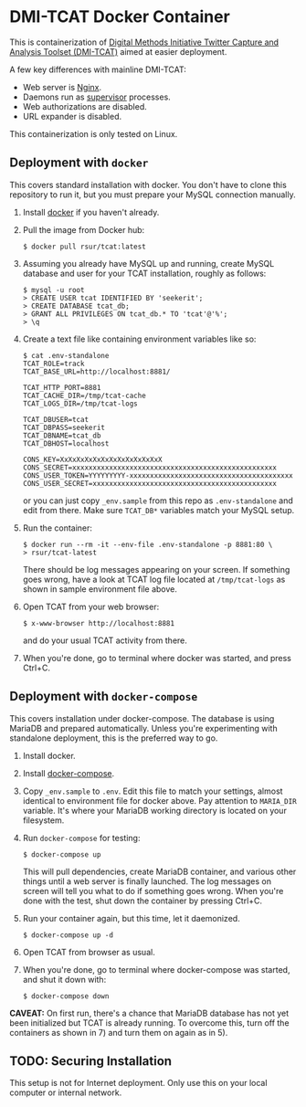 # DMI-TCAT Docker Container


This is containerization of [Digital Methods Initiative Twitter
Capture and Analysis Toolset
(DMI-TCAT)](https://github.com/digitalmethodsinitiative/dmi-tcat) aimed
at easier deployment.

A few key differences with mainline DMI-TCAT:

- Web server is [Nginx](https://www.nginx.com/resources/wiki).
- Daemons run as [supervisor](http://supervisord.org/) processes.
- Web authorizations are disabled.
- URL expander is disabled.

This containerization is only tested on Linux.


## Deployment with `docker`

This covers standard installation with docker. You don't have to clone
this repository to run it, but you must prepare your MySQL connection
manually.

1.  Install [docker](https://docs.docker.com/install/linux/docker-ce/debian/#install-docker-ce-1)
    if you haven't already.

2.  Pull the image from Docker hub:

    ```
	$ docker pull rsur/tcat:latest
	```

3.  Assuming you already have MySQL up and running, create MySQL
    database and user for your TCAT installation, roughly as follows:

    ```
    $ mysql -u root
    > CREATE USER tcat IDENTIFIED BY 'seekerit';
    > CREATE DATABASE tcat_db;
    > GRANT ALL PRIVILEGES ON tcat_db.* TO 'tcat'@'%';
    > \q
    ```

4. Create a text file like containing environment variables like so:

    ```
    $ cat .env-standalone
    TCAT_ROLE=track
    TCAT_BASE_URL=http://localhost:8881/
    
    TCAT_HTTP_PORT=8881
    TCAT_CACHE_DIR=/tmp/tcat-cache
    TCAT_LOGS_DIR=/tmp/tcat-logs
    
    TCAT_DBUSER=tcat
    TCAT_DBPASS=seekerit
    TCAT_DBNAME=tcat_db
    TCAT_DBHOST=localhost

    CONS_KEY=XxXxXxXxXxXxXxXxXxXxXxXxX
    CONS_SECRET=xxxxxxxxxxxxxxxxxxxxxxxxxxxxxxxxxxxxxxxxxxxxxxxxxx
    CONS_USER_TOKEN=YYYYYYYYY-xxxxxxxxxxxxxxxxxxxxxxxxxxxxxxxxxxxxxxxx
    CONS_USER_SECRET=xxxxxxxxxxxxxxxxxxxxxxxxxxxxxxxxxxxxxxxxxxxxx
    ```

    or you can just copy `_env.sample` from this repo as
    `.env-standalone` and edit from there. Make sure `TCAT_DB*`
	variables match your MySQL setup.

5.  Run the container:

    ```
    $ docker run --rm -it --env-file .env-standalone -p 8881:80 \
    > rsur/tcat-latest
    ```

    There should be log messages appearing on your screen. If something
    goes wrong, have a look at TCAT log file located at `/tmp/tcat-logs`
    as shown in sample environment file above.

6.  Open TCAT from your web browser:

    ```
    $ x-www-browser http://localhost:8881
    ```

    and do your usual TCAT activity from there.

7.  When you're done, go to terminal where docker was started, and
    press Ctrl+C.


## Deployment with `docker-compose`

This covers installation under docker-compose. The database is using
MariaDB and prepared automatically. Unless you're experimenting with
standalone deployment, this is the preferred way to go.

1.  Install docker.

2.  Install [docker-compose](https://docs.docker.com/compose/install/).

3.  Copy `_env.sample` to `.env`. Edit this file to match your settings,
    almost identical to environment file for docker above. Pay attention
    to `MARIA_DIR` variable. It's where your MariaDB working directory
    is located on your filesystem.

4.  Run `docker-compose` for testing:

    ```
    $ docker-compose up
    ```

    This will pull dependencies, create MariaDB container, and various
    other things until a web server is finally launched. The log
    messages on screen will tell you what to do if something goes wrong.
    When you're done with the test, shut down the container by pressing
    Ctrl+C.

5.  Run your container again, but this time, let it daemonized.

    ```
    $ docker-compose up -d
    ```

6.  Open TCAT from browser as usual.

7.  When you're done, go to terminal where docker-compose was started,
    and shut it down with:

	```
	$ docker-compose down
	```

**CAVEAT:** On first run, there's a chance that MariaDB database has
not yet been initialized but TCAT is already running. To overcome this,
turn off the containers as shown in 7) and turn them on again as in 5).


## TODO: Securing Installation

This setup is not for Internet deployment. Only use this on your local
computer or internal network.

